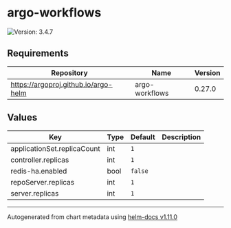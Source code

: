 # argo-workflows

![Version: 3.4.7](https://img.shields.io/badge/Version-3.4.7-informational?style=flat-square)

## Requirements

| Repository | Name | Version |
|------------|------|---------|
| https://argoproj.github.io/argo-helm | argo-workflows | 0.27.0 |

## Values

| Key | Type | Default | Description |
|-----|------|---------|-------------|
| applicationSet.replicaCount | int | `1` |  |
| controller.replicas | int | `1` |  |
| redis-ha.enabled | bool | `false` |  |
| repoServer.replicas | int | `1` |  |
| server.replicas | int | `1` |  |

----------------------------------------------
Autogenerated from chart metadata using [helm-docs v1.11.0](https://github.com/norwoodj/helm-docs/releases/v1.11.0)
